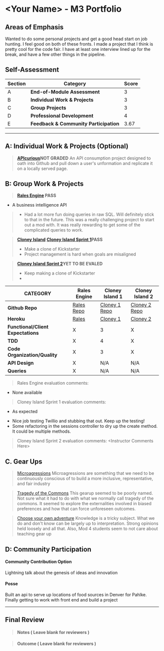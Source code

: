 # \<Your Name> - M3 Portfolio

## Areas of Emphasis

 Wanted to do some personal projects and get a good head start on job hunting. I feel good on both of these fronts. I made a project that I think is pretty cool for the code fair. I have at least one interview lined up for the break, and have a few other things in the pipeline.

## Self-Assessment

| Section | Category | Score |
| --- | ----- | --- |
| A | **End-of-Module Assessment** | 3 |
| B | **Individual Work & Projects** | 3 |
| C | **Group Projects** | 3 |
| D | **Professional Development** | 4 |
| E | **Feedback & Community Participation** | 3.67 |



-----------------------

## A: Individual Work & Projects (Optional)

> **[APIcurious](http://backend.turing.io/module3/projects/apicurious)NOT GRADED**
 An API consumption project designed to oath into Github and pull down a user's unformation and replicate it on a locally served page.


## B: Group Work & Projects

> **[Rales Engine](http://backend.turing.io/module3/projects/rails_engine) PASS**
 + A business intelligence API
>* Had a lot more fun doing queries in raw SQL. Will definitely stick to that in the future. This was a really challenging project to start out a mod with. It was really rewarding to get some of the complicated queries to work.

> **[Cloney Island](http://backend.turing.io/module3/projects/cloney_island/cloney_island)**
> **[Cloney Island Sprint 1](https://)PASS**
>* Make a clone of Kickstarter
>* Project management is hard when goals are misaligned

> **[Cloney Island Sprint 2](https://)YET TO BE EVALED**
>* Keep making a clone of Kickstarter
>*

| CATEGORY | Rales Engine | Cloney Island 1 | Cloney Island 2 |
| --- | --- | --- | --- |
| **Github Repo** | [Rales Repo](https://github.com/jwpincus/rales_engine) | [Cloney 1 Repo](https://github.com/jwpincus/punstartr) | [Cloney 2 Repo](https://github.com/jwpincus/punstartr) |
| **Heroku** | [Rales](na) | [Cloney 1](https://puntstartr.herokuapp.com/) | [Cloney 2](https://puntstartr.herokuapp.com/) |
| **Functional/Client Expectations** | X | 3 | X |
| **TDD** | X | 4 | X |
| **Code Organization/Quality** | X | 3 | X |
| **API Design** | X | N/A | N/A |
| **Queries** | X | N/A | N/A |

> Rales Engine evaluation comments:
+ None available
> Cloney Island Sprint 1 evaluation comments:
+ As expected
* Nice job testing Twillio and stubbing that out. Keep up the testing!
* Some refactoring in the sessions controller to dry up the create method. It could be multiple methods.
> Cloney Island Sprint 2 evaluation comments:
\<Instructor Comments Here>

## C. **Gear Ups**

> [Microagressions](https://github.com/turingschool/gear-up/blob/master/microaggressions_original.markdown)
Microagressions are something that we need to be continuously conscious of to build a more inclusive, representative, and fair industry

> [Tragedy of the Commons](https://github.com/turingschool/gear-up/blob/master/tragedy_of_the_commons.markdown)
This gearup seemed to be poorly named. Not sure what it had to do with what we normally call tragedy of the commons. It seemed to explore the externalities involved in biased preferences and how that can force unforeseen outcomes.

> [Choose your own adventure](https://github.com/turingschool/gear-up/)
Knowledge is a tricky subject. What we do and don't know can be largely up to interpretation. Strong opinions held loosely and all that. Also, Mod 4 students seem to not care about teaching gear up


## D: Community Participation

#### **Community Contribution Option**
Lightning talk about the genesis of ideas and innovation

#### **Posse**
Built an api to serve up locations of food sources in Denver for Pahlke.
Finally getting to work with front end and build a project


------------------

## Final Review

> #### Notes ( Leave blank for reviewers )

> #### Outcome ( Leave blank for reviewers )
